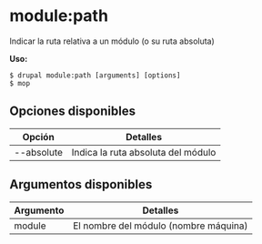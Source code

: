 # module:path
Indicar la ruta relativa a un módulo (o su ruta absoluta)

**Uso:**
```
$ drupal module:path [arguments] [options]
$ mop  
```

## Opciones disponibles
Opción | Detalles
-------|-------------
--absolute | Indica la ruta absoluta del módulo

## Argumentos disponibles
Argumento | Detalles
---------|-------------
module | El nombre del módulo (nombre máquina)
